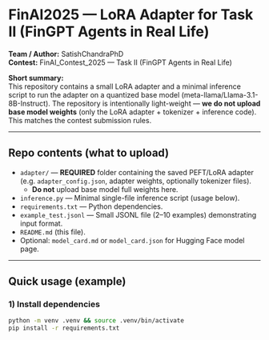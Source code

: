 # FinAI2025 — LoRA Adapter for Task II (FinGPT Agents in Real Life)

**Team / Author:** SatishChandraPhD  
**Contest:** FinAI_Contest_2025 — Task II (FinGPT Agents in Real Life)

**Short summary:**  
This repository contains a small LoRA adapter and a minimal inference script to run the adapter on a quantized base model (meta-llama/Llama-3.1-8B-Instruct). The repository is intentionally light-weight — **we do not upload base model weights** (only the LoRA adapter + tokenizer + inference code). This matches the contest submission rules.

---

## Repo contents (what to upload)

- `adapter/` — **REQUIRED** folder containing the saved PEFT/LoRA adapter (e.g. `adapter_config.json`, adapter weights, optionally tokenizer files).
  - **Do not** upload base model full weights here.
- `inference.py` — Minimal single-file inference script (usage below).
- `requirements.txt` — Python dependencies.
- `example_test.jsonl` — Small JSONL file (2–10 examples) demonstrating input format.
- `README.md` (this file).
- Optional: `model_card.md` or `model_card.json` for Hugging Face model page.

---

## Quick usage (example)

### 1) Install dependencies
```bash
python -m venv .venv && source .venv/bin/activate
pip install -r requirements.txt
